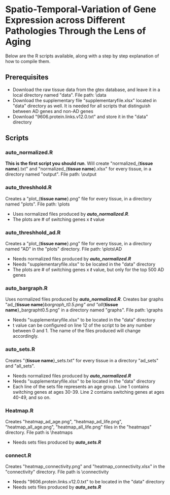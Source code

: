 # Spatio-Temporal-Variation of Gene Expression across Different Pathologies Through the Lens of Aging
Below are the R scripts available, along with a step by step explanation of how to compile them.

## Prerequisites
- Download the raw tissue data from the gtex database, and leave it in a local directory named "data". File path: \data
- Download the supplementary file "supplementaryfile.xlsx" located in "data" directory as well. It is needed for all scripts that distinguish between AD genes and non-AD genes
- Download "9606.protein.links.v12.0.txt" and store it in the "data" directory

## Scripts
### auto_normalized.R
**This is the first script you should run**. Will create "normalized_{**tissue name**}.txt" and "normalized_{**tissue name**}.xlsx" for every tissue, in a directory named "output". File path: \output

### auto_threshhold.R
Creates a "plot_{**tissue name**}.png" file for every tissue, in a directory named "plots". File path: \plots
- Uses normalized files produced by ***auto_normalized.R***.
- The plots are # of switching genes x ***t*** value

### auto_threshhold_ad.R
Creates a "plot_{**tissue name**}.png" file for every tissue, in a directory named "AD" in the "plots" directory. File path: \plots\AD
- Needs normalized files produced by ***auto_normalized.R***
- Needs "supplementaryfile.xlsx" to be located in the "data" directory
- The plots are # of switching genes x ***t*** value, but only for the top 500 AD genes

### auto_bargraph.R
Uses normalized files produced by ***auto_normalized.R***. Creates bar graphs "ad_{**tissue name**}_bargraph_t0.5.png" and "all_{**tissue name**}_bargrapht0.5.png" in a directory named "graphs". File path: \graphs
- Needs "supplementaryfile.xlsx" to be located in the "data" directory
- t value can be configured on line 12 of the script to be any number between 0 and 1. The name of the files produced will change accordingly.

### auto_sets.R
Creates "{**tissue name**}_sets.txt" for every tissue in a directory "ad_sets" and "all_sets".
- Needs normalized files produced by ***auto_normalized.R***
- Needs "supplementaryfile.xlsx" to be located in the "data" directory
- Each line of the sets file represents an age group. Line 1 contains switching genes at ages 30-39. Line 2 contains switching genes at ages 40-49, and so on.

### Heatmap.R
Creates "heatmap_ad_age.png", "heatmap_ad_life.png", "heatmap_all_age.png", "heatmap_all_life.png" files in the "heatmaps" directory. File path is \heatmaps
- Needs sets files produced by ***auto_sets.R***

### connect.R
Creates "heatmap_connectivity.png" and "heatmap_connectivity.xlsx" in the "connectivity" directory. File path is \connectivity
- Needs "9606.protein.links.v12.0.txt" to be located in the "data" directory
- Needs sets files produced by ***auto_sets.R***
